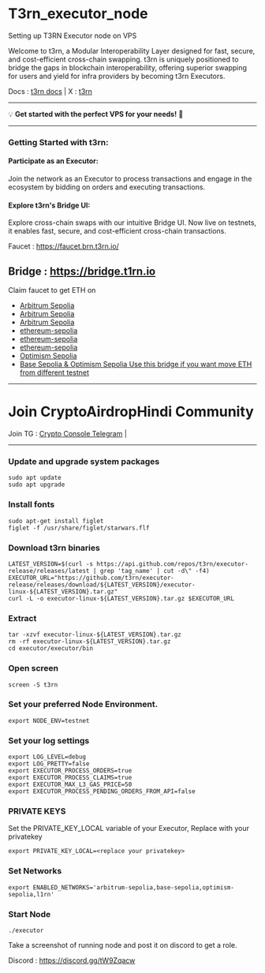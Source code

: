 # T3rn_executor_node
Setting up T3RN Executor node on VPS

Welcome to t3rn, a Modular Interoperability Layer designed for fast, secure, and cost-efficient cross-chain swapping. t3rn is uniquely positioned to bridge the gaps in blockchain interoperability, offering superior swapping for users and yield for infra providers by becoming t3rn Executors.

Docs : [t3rn docs](https://docs.t3rn.io/intro) | X : [t3rn](https://x.com/t3rn_io)

---

💡 **Get started with the perfect VPS for your needs!** 🚀


----------------------------------------------------------------------------------------------------------------------------------------
### Getting Started with t3rn:
#### Participate as an Executor:
Join the network as an Executor to process transactions and engage in the ecosystem by bidding on orders and executing transactions.

#### Explore t3rn's Bridge UI:
Explore cross-chain swaps with our intuitive Bridge UI. Now live on testnets, it enables fast, secure, and cost-efficient cross-chain transactions.

Faucet : https://faucet.brn.t3rn.io/

Bridge : https://bridge.t1rn.io 
----------------------------------------------------------------------------------------------------------------------------------------
Claim faucet to get ETH on

- [Arbitrum Sepolia](https://faucet.quicknode.com/arbitrum/sepolia)
- [Arbitrum Sepolia](https://faucets.chain.link/arbitrum-sepolia)
- [Arbitrum Sepolia](https://bwarelabs.com/faucets/arbitrum-sepolia)
- [ethereum-sepolia](https://www.alchemy.com/faucets/ethereum-sepolia)
- [ethereum-sepolia](https://docs.metamask.io/developer-tools/faucet/)
- [ethereum-sepolia](https://cloud.google.com/application/web3/faucet/ethereum/sepolia)
- [Optimism Sepolia](https://faucet.quicknode.com/optimism/sepolia)
- [Base Sepolia & Optimism Sepolia Use this bridge if you want move ETH from different testnet](https://testnets.superbridge.app/base-sepolia)

----------------------------------------------------------------------------------------------------------------------------------------

# Join CryptoAirdropHindi Community

Join TG : [Crypto Console Telegram](https://t.me/Crypto_airdropHM) | 

----------------------------------------------------------------------------------------------------------------------------------------

### Update and upgrade system packages
```
sudo apt update
sudo apt upgrade
```
### Install fonts
```
sudo apt-get install figlet
figlet -f /usr/share/figlet/starwars.flf

```
### Download t3rn binaries
```
LATEST_VERSION=$(curl -s https://api.github.com/repos/t3rn/executor-release/releases/latest | grep 'tag_name' | cut -d\" -f4)
EXECUTOR_URL="https://github.com/t3rn/executor-release/releases/download/${LATEST_VERSION}/executor-linux-${LATEST_VERSION}.tar.gz"
curl -L -o executor-linux-${LATEST_VERSION}.tar.gz $EXECUTOR_URL

```
### Extract 
```
tar -xzvf executor-linux-${LATEST_VERSION}.tar.gz
rm -rf executor-linux-${LATEST_VERSION}.tar.gz
cd executor/executor/bin

```

### Open screen 
```
screen -S t3rn
```
### Set your preferred Node Environment.
```
export NODE_ENV=testnet
```
### Set your log settings
```
export LOG_LEVEL=debug
export LOG_PRETTY=false
export EXECUTOR_PROCESS_ORDERS=true
export EXECUTOR_PROCESS_CLAIMS=true
export EXECUTOR_MAX_L3_GAS_PRICE=50
export EXECUTOR_PROCESS_PENDING_ORDERS_FROM_API=false
```
### PRIVATE KEYS
Set the PRIVATE_KEY_LOCAL variable of your Executor, Replace with your privatekey
```
export PRIVATE_KEY_LOCAL=<replace your privatekey>
```
### Set Networks
```
export ENABLED_NETWORKS='arbitrum-sepolia,base-sepolia,optimism-sepolia,l1rn'
```
### Start Node
```
./executor
```

Take a screenshot of running node and post it on discord to get a role.

Discord : https://discord.gg/tW9Zqacw
